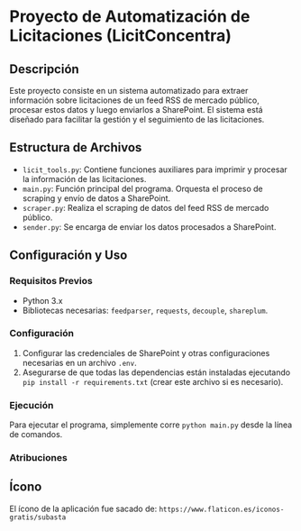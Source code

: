 Proyecto de Automatización de Licitaciones (LicitConcentra)
===========================================================

Descripción
-----------

Este proyecto consiste en un sistema automatizado para extraer información sobre licitaciones de un feed RSS de mercado público, procesar estos datos y luego enviarlos a SharePoint. El sistema está diseñado para facilitar la gestión y el seguimiento de las licitaciones.

Estructura de Archivos
----------------------

*   `licit_tools.py`: Contiene funciones auxiliares para imprimir y procesar la información de las licitaciones.
*   `main.py`: Función principal del programa. Orquesta el proceso de scraping y envío de datos a SharePoint.
*   `scraper.py`: Realiza el scraping de datos del feed RSS de mercado público.
*   `sender.py`: Se encarga de enviar los datos procesados a SharePoint.

Configuración y Uso
-------------------

### Requisitos Previos

*   Python 3.x
*   Bibliotecas necesarias: `feedparser`, `requests`, `decouple`, `shareplum`.

### Configuración

1.  Configurar las credenciales de SharePoint y otras configuraciones necesarias en un archivo `.env`.
2.  Asegurarse de que todas las dependencias están instaladas ejecutando `pip install -r requirements.txt` (crear este archivo si es necesario).

### Ejecución

Para ejecutar el programa, simplemente corre `python main.py` desde la línea de comandos.

### Atribuciones
Ícono
---------
El ícono de la aplicación fue sacado de: `https://www.flaticon.es/iconos-gratis/subasta`
